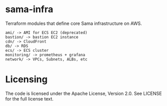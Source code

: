 # sama-infra

Terraform modules that define core Sama infrastructure on AWS.

```
ami/ -> AMI for ECS EC2 (deprecated)
bastion/ -> bastion EC2 instance
cdn/ -> CloudFront
db/ -> RDS
ecs/ -> ECS cluster
monitoring/ -> prometheus + grafana
network/ -> VPCs, Subnets, ALBs, etc
```

# Licensing

The code is licensed under the Apache License, Version 2.0. See LICENSE for the full license text.